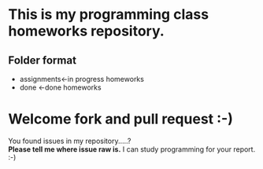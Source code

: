 # This is my programming class homeworks repository.

Folder format
-------------------
* assignments<-in progress homeworks
* done  <-done homeworks

# Welcome fork and pull request :-)

You found issues in my repository.....?  
__Please tell me where issue raw is.__ I can study programming for your report. :-)  